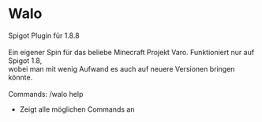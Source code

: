 # Walo

Spigot Plugin für 1.8.8\
\
Ein eigener Spin für das beliebe Minecraft Projekt Varo. Funktioniert nur auf Spigot 1.8,\
wobei man mit wenig Aufwand es auch auf neuere Versionen bringen könnte.\
\
Commands: /walo help

- Zeigt alle möglichen Commands an
